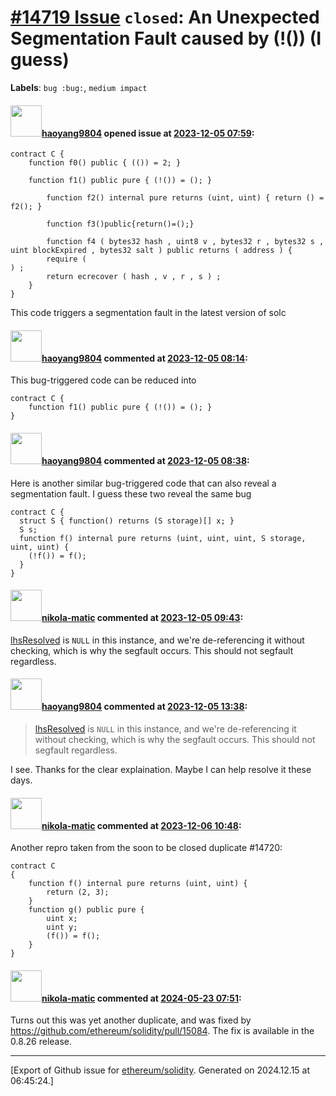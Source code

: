 # [\#14719 Issue](https://github.com/ethereum/solidity/issues/14719) `closed`: An Unexpected Segmentation Fault caused by (!()) (I guess)
**Labels**: `bug :bug:`, `medium impact`


#### <img src="https://avatars.githubusercontent.com/u/34816323?u=30559e19824fd038b33dc4b466b8a5600cee5b15&v=4" width="50">[haoyang9804](https://github.com/haoyang9804) opened issue at [2023-12-05 07:59](https://github.com/ethereum/solidity/issues/14719):

```Solidity
contract C {
    function f0() public { (()) = 2; }

    function f1() public pure { (!()) = (); }

        function f2() internal pure returns (uint, uint) { return () = f2(); }

        function f3()public{return()=();}

        function f4 ( bytes32 hash , uint8 v , bytes32 r , bytes32 s , uint blockExpired , bytes32 salt ) public returns ( address ) {
        require (
) ;
        return ecrecover ( hash , v , r , s ) ;
    }
}
```
This code triggers a segmentation fault in the latest version of solc

#### <img src="https://avatars.githubusercontent.com/u/34816323?u=30559e19824fd038b33dc4b466b8a5600cee5b15&v=4" width="50">[haoyang9804](https://github.com/haoyang9804) commented at [2023-12-05 08:14](https://github.com/ethereum/solidity/issues/14719#issuecomment-1840227113):

This bug-triggered code can be reduced into
```Solidity
contract C {
    function f1() public pure { (!()) = (); }
}
```

#### <img src="https://avatars.githubusercontent.com/u/34816323?u=30559e19824fd038b33dc4b466b8a5600cee5b15&v=4" width="50">[haoyang9804](https://github.com/haoyang9804) commented at [2023-12-05 08:38](https://github.com/ethereum/solidity/issues/14719#issuecomment-1840270782):

Here is another similar bug-triggered code that can also reveal a segmentation fault. I guess these two reveal the same bug
```Solidity
contract C {
  struct S { function() returns (S storage)[] x; }
  S s;
  function f() internal pure returns (uint, uint, uint, S storage, uint, uint) {
    (!f()) = f();
  }
}
```

#### <img src="https://avatars.githubusercontent.com/u/4415530?u=dc3db70e8fbd03f92ca81ee173d57774ce61084d&v=4" width="50">[nikola-matic](https://github.com/nikola-matic) commented at [2023-12-05 09:43](https://github.com/ethereum/solidity/issues/14719#issuecomment-1840392601):

[lhsResolved](https://github.com/ethereum/solidity/blob/develop/libsolidity/analysis/TypeChecker.cpp#L119) is `NULL` in this instance, and we're de-referencing it without checking, which is why the segfault occurs. This should not segfault regardless.

#### <img src="https://avatars.githubusercontent.com/u/34816323?u=30559e19824fd038b33dc4b466b8a5600cee5b15&v=4" width="50">[haoyang9804](https://github.com/haoyang9804) commented at [2023-12-05 13:38](https://github.com/ethereum/solidity/issues/14719#issuecomment-1840812105):

> [lhsResolved](https://github.com/ethereum/solidity/blob/develop/libsolidity/analysis/TypeChecker.cpp#L119) is `NULL` in this instance, and we're de-referencing it without checking, which is why the segfault occurs. This should not segfault regardless.

I see. Thanks for the clear explaination. Maybe I can help resolve it these days.

#### <img src="https://avatars.githubusercontent.com/u/4415530?u=dc3db70e8fbd03f92ca81ee173d57774ce61084d&v=4" width="50">[nikola-matic](https://github.com/nikola-matic) commented at [2023-12-06 10:48](https://github.com/ethereum/solidity/issues/14719#issuecomment-1842628879):

Another repro taken from the soon to be closed duplicate #14720:

```Solidity
contract C
{
	function f() internal pure returns (uint, uint) {
		return (2, 3);
	}
	function g() public pure {
		uint x;
		uint y;
		(f()) = f();
	}
}
```

#### <img src="https://avatars.githubusercontent.com/u/4415530?u=dc3db70e8fbd03f92ca81ee173d57774ce61084d&v=4" width="50">[nikola-matic](https://github.com/nikola-matic) commented at [2024-05-23 07:51](https://github.com/ethereum/solidity/issues/14719#issuecomment-2126458561):

Turns out this was yet another duplicate, and was fixed by https://github.com/ethereum/solidity/pull/15084. The fix is available in the 0.8.26 release.


-------------------------------------------------------------------------------



[Export of Github issue for [ethereum/solidity](https://github.com/ethereum/solidity). Generated on 2024.12.15 at 06:45:24.]
